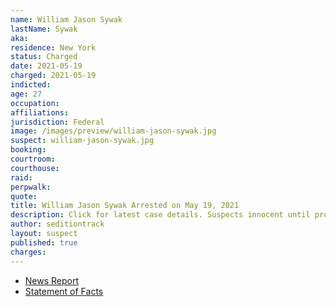 ```yaml
---
name: William Jason Sywak
lastName: Sywak
aka:
residence: New York
status: Charged
date: 2021-05-19
charged: 2021-05-19
indicted:
age: 27
occupation:
affiliations:
jurisdiction: Federal
image: /images/preview/william-jason-sywak.jpg
suspect: william-jason-sywak.jpg
booking:
courtroom:
courthouse:
raid:
perpwalk:
quote:
title: William Jason Sywak Arrested on May 19, 2021
description: Click for latest case details. Suspects innocent until proven guilty.
author: seditiontrack
layout: suspect
published: true
charges:
---
```

- [News Report](https://www.wgrz.com/article/news/crime/4-more-people-from-new-york-arrested-in-connection-with-us-captiol-riot/71-3ad4fafb-a9e2-4653-bec2-a0de96ea60de)
- [Statement of Facts](https://www.justice.gov/usao-dc/case-multi-defendant/file/1395331/download)
